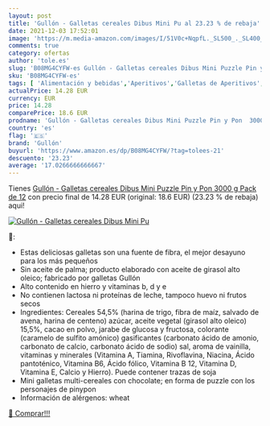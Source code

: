 ```yaml
---
layout: post
title: 'Gullón - Galletas cereales Dibus Mini Pu al 23.23 % de rebaja'
date: 2021-12-03 17:52:01
image: 'https://m.media-amazon.com/images/I/51V0c+NqpfL._SL500_._SL400_.jpg'
comments: true
category: ofertas
author: 'tole.es'
slug: 'B08MG4CYFW-es Gullón - Galletas cereales Dibus Mini Puzzle Pin y Pon...'
sku: 'B08MG4CYFW-es'
tags: [ 'Alimentación y bebidas','Aperitivos','Galletas de Aperitivos','Galletas de Panadería','Panadería y bollería','gullón','pin','pon','puzzle','y', ]
actualPrice: 14.28 EUR
currency: EUR
price: 14.28
comparePrice: 18.6 EUR
prodname: 'Gullón - Galletas cereales Dibus Mini Puzzle Pin y Pon  3000 g  Pack de 12'
country: 'es'
flag: '🇪🇸'
brand: 'Gullón'
buyurl: 'https://www.amazon.es/dp/B08MG4CYFW/?tag=tolees-21'
descuento: '23.23'
average: '17.0266666666667'
---
```


Tienes [Gullón - Galletas cereales Dibus Mini Puzzle Pin y Pon  3000 g  Pack de 12](https://www.amazon.es/dp/B08MG4CYFW/?tag=tolees-21) con precio final de  14.28 EUR (original: 18.6 EUR) (23.23 %  de rebaja) aqui!

[![Gullón - Galletas cereales Dibus Mini Pu](https://m.media-amazon.com/images/I/51V0c+NqpfL._SL500_._SL400_.jpg)](https://www.amazon.es/dp/B08MG4CYFW/?tag=tolees-21)

🔎:

- Estas deliciosas galletas son una fuente de fibra, el mejor desayuno para los más pequeños
- Sin aceite de palma; producto elaborado con aceite de girasol alto oleico; fabricado por galletas Gullón
- Alto contenido en hierro y vitaminas b, d y e
- No contienen lactosa ni proteínas de leche, tampoco huevo ni frutos secos
- Ingredientes: Cereales 54,5% (harina de trigo, fibra de maíz, salvado de avena, harina de centeno) azúcar, aceite vegetal (girasol alto oleico) 15,5%, cacao en polvo, jarabe de glucosa y fructosa, colorante (caramelo de sulfito amónico) gasificantes (carbonato ácido de amonio, carbonato de calcio, carbonato ácido de sodio) sal, aroma de vainilla, vitaminas y minerales (Vitamina A, Tiamina, Rivoflavina, Niacina, Ácido pantoténico, Vitamina B6, Ácido fólico, Vitamina B 12, Vitamina D, Vitamina E, Calcio y Hierro). Puede contener trazas de soja
- Mini galletas multi-cereales con chocolate; en forma de puzzle con los personajes de pinypon
- Información de alérgenos: wheat

[🛒 Comprar!!!](https://www.amazon.es/dp/B08MG4CYFW/?tag=tolees-21)
